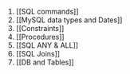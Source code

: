 1. [[SQL commands]]
2. [[MySQL data types and Dates]]
3. [[Constraints]]
4. [[Procedures]]
5. [[SQL ANY & ALL]]
6. [[SQL Joins]]
7. [[DB and Tables]]